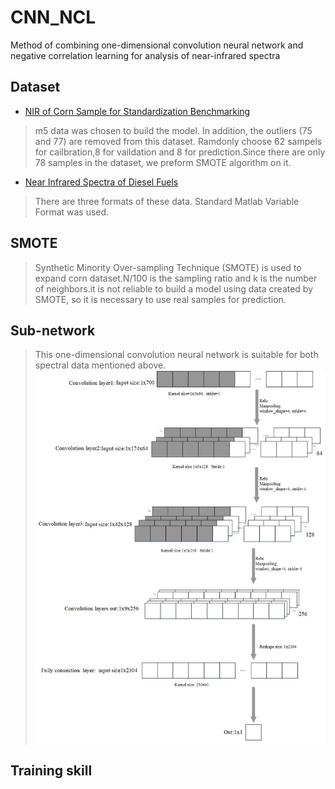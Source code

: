 # CNN_NCL
Method of combining one-dimensional convolution neural network and negative correlation learning for analysis of near-infrared spectra

## Dataset
* [NIR of Corn Sample for Standardization Benchmarking](http://www.eigenvector.com/data/Corn/index.html) <br>
> m5 data was chosen to build the model. In addition, the outliers (75 and 77) are removed from this dataset. Ramdonly choose 62 sampels for cailbration,8 for vaildation and 8 for prediction.Since there are only 78 samples in the dataset, we preform SMOTE algorithm on it.
* [Near Infrared Spectra of Diesel Fuels](http://www.eigenvector.com/data/SWRI/index.html)<br>
 > There are three formats of these data. Standard Matlab Variable Format was used.
## SMOTE
> Synthetic Minority Over-sampling Technique (SMOTE) is used to expand corn dataset.N/100 is the sampling ratio and k is the number of neighbors.it is not reliable to build a model using data created by SMOTE, so it is necessary to use real samples for prediction.
## Sub-network
>This one-dimensional convolution neural network is suitable for both spectral data mentioned above.  
![](https://github.com/grapefruitXLJ/CNN_NCL/blob/master/cnn%20structure.jpg)

## Training skill
